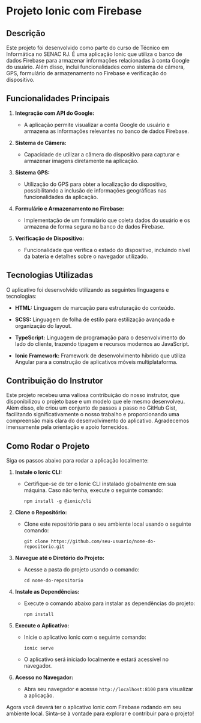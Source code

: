 # Projeto Ionic com Firebase

## Descrição

Este projeto foi desenvolvido como parte do curso de Técnico em Informática no SENAC RJ. É uma aplicação Ionic que utiliza o banco de dados Firebase para armazenar informações relacionadas à conta Google do usuário. Além disso, inclui funcionalidades como sistema de câmera, GPS, formulário de armazenamento no Firebase e verificação do dispositivo.

## Funcionalidades Principais

1. **Integração com API do Google:**
   - A aplicação permite visualizar a conta Google do usuário e armazena as informações relevantes no banco de dados Firebase.

2. **Sistema de Câmera:**
   - Capacidade de utilizar a câmera do dispositivo para capturar e armazenar imagens diretamente na aplicação.

3. **Sistema GPS:**
   - Utilização do GPS para obter a localização do dispositivo, possibilitando a inclusão de informações geográficas nas funcionalidades da aplicação.

4. **Formulário e Armazenamento no Firebase:**
   - Implementação de um formulário que coleta dados do usuário e os armazena de forma segura no banco de dados Firebase.

5. **Verificação de Dispositivo:**
   - Funcionalidade que verifica o estado do dispositivo, incluindo nível da bateria e detalhes sobre o navegador utilizado.

## Tecnologias Utilizadas

O aplicativo foi desenvolvido utilizando as seguintes linguagens e tecnologias:

- **HTML:** Linguagem de marcação para estruturação do conteúdo.

- **SCSS:** Linguagem de folha de estilo para estilização avançada e organização do layout.

- **TypeScript:** Linguagem de programação para o desenvolvimento do lado do cliente, trazendo tipagem e recursos modernos ao JavaScript.

- **Ionic Framework:** Framework de desenvolvimento híbrido que utiliza Angular para a construção de aplicativos móveis multiplataforma.

## Contribuição do Instrutor

Este projeto recebeu uma valiosa contribuição do nosso instrutor, que disponibilizou o projeto base e um modelo que ele mesmo desenvolveu. Além disso, ele criou um conjunto de passos a passo no GitHub Gist, facilitando significativamente o nosso trabalho e proporcionando uma compreensão mais clara do desenvolvimento do aplicativo. Agradecemos imensamente pela orientação e apoio fornecidos.

## Como Rodar o Projeto

Siga os passos abaixo para rodar a aplicação localmente:

1. **Instale o Ionic CLI:**
   - Certifique-se de ter o Ionic CLI instalado globalmente em sua máquina. Caso não tenha, execute o seguinte comando:
     ```
     npm install -g @ionic/cli
     ```

2. **Clone o Repositório:**
   - Clone este repositório para o seu ambiente local usando o seguinte comando:
     ```
     git clone https://github.com/seu-usuario/nome-do-repositorio.git
     ```

3. **Navegue até o Diretório do Projeto:**
   - Acesse a pasta do projeto usando o comando:
     ```
     cd nome-do-repositorio
     ```

4. **Instale as Dependências:**
   - Execute o comando abaixo para instalar as dependências do projeto:
     ```
     npm install
     ```

5. **Execute o Aplicativo:**
   - Inicie o aplicativo Ionic com o seguinte comando:
     ```
     ionic serve
     ```
   - O aplicativo será iniciado localmente e estará acessível no navegador.

6. **Acesso no Navegador:**
   - Abra seu navegador e acesse `http://localhost:8100` para visualizar a aplicação.

Agora você deverá ter o aplicativo Ionic com Firebase rodando em seu ambiente local. Sinta-se à vontade para explorar e contribuir para o projeto!

